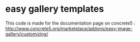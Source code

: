 # easy gallery templates

This code is made for the documentation page on concrete5 : http://www.concrete5.org/marketplace/addons/easy-image-gallery/customizing/

